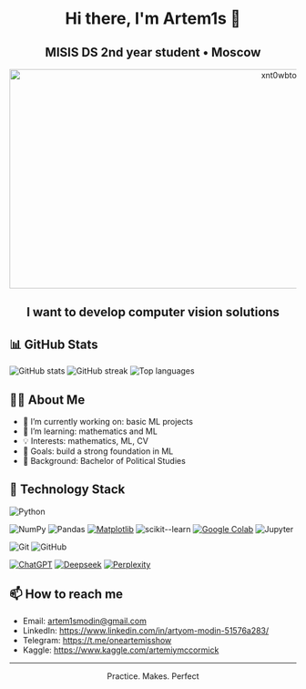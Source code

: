 <!--
README Template (Profile or Project)
- Replace all placeholders like YOUR_NAME, YOUR_USERNAME, YOUR_TITLE, etc.
- To use as a profile README, create a repo named exactly YOUR_USERNAME on GitHub and put this README.md inside.
- Dynamic stats use public services; they may need a few minutes to render after first use.
-->

<!-- Header -->
<div align="center">
  
# Hi there, I'm Artem1s 👋
## MISIS DS 2nd year student • Moscow
<img width="1024" height="385" alt="xnt0wbtodsmo2j1cxozg" src="https://github.com/user-attachments/assets/63f07e93-bdc3-4911-8793-e0b2585ac375" />

## I want to develop computer vision solutions
</div>

<!-- GitHub Dynamic Stats -->
## 📊 GitHub Stats

<!-- Overall stats -->
<picture>
  <source media="(prefers-color-scheme: dark)" srcset="https://github-readme-stats.vercel.app/api?username=Artem1s1337&show_icons=true&hide_border=true&count_private=true&theme=tokyonight" />
  <img alt="GitHub stats" src="https://github-readme-stats.vercel.app/api?username=Artem1s1337&show_icons=true&hide_border=true&count_private=true" />
</picture>

<!-- Streak stats -->
<picture>
  <source media="(prefers-color-scheme: dark)" srcset="https://streak-stats.demolab.com?user=Artem1s1337&hide_border=true&theme=tokyonight" />
  <img alt="GitHub streak" src="https://streak-stats.demolab.com?user=Artem1s1337&hide_border=true" />
</picture>

<!-- Top languages -->
<picture>
  <source media="(prefers-color-scheme: dark)" srcset="https://github-readme-stats.vercel.app/api/top-langs/?username=Artem1s1337&layout=compact&hide_border=true&langs_count=8&theme=tokyonight" />
  <img alt="Top languages" src="https://github-readme-stats.vercel.app/api/top-langs/?username=Artem1s1337&layout=compact&hide_border=true&langs_count=8" />
</picture>

<!-- About Me -->
## 👩‍💻 About Me

- 🔭 I’m currently working on: basic ML projects
- 🌱 I’m learning: mathematics and ML
- 💡 Interests: mathematics, ML, CV
- 🎯 Goals: build a strong foundation in ML
- 🧰 Background: Bachelor of Political Studies

<!-- Technology Stack -->
## 🧰 Technology Stack

<!-- Use either badges or simple lists. Pick what you prefer. -->

<!-- Option A: Badges (shields.io) -->
<!-- Languages -->
![Python](https://img.shields.io/badge/Python-3776AB?style=flat&logo=python&logoColor=white)

<!-- Data / ML -->
![NumPy](https://img.shields.io/badge/NumPy-013243?style=flat&logo=numpy&logoColor=white)
![Pandas](https://img.shields.io/badge/Pandas-150458?style=flat&logo=pandas&logoColor=white)
[![Matplotlib](https://custom-icon-badges.demolab.com/badge/Matplotlib-71D291?logo=matplotlib&logoColor=fff)](#)
![scikit--learn](https://img.shields.io/badge/scikit--learn-F7931E?style=flat&logo=scikitlearn&logoColor=white)
[![Google Colab](https://img.shields.io/badge/Google%20Colab-F9AB00?logo=googlecolab&logoColor=fff)](#)
![Jupyter](https://img.shields.io/badge/Jupyter-F37626?style=flat&logo=jupyter&logoColor=white)

<!-- Tools -->
![Git](https://img.shields.io/badge/Git-F05032?style=flat&logo=git&logoColor=white)
![GitHub](https://img.shields.io/badge/GitHub-181717?style=flat&logo=github&logoColor=white)

<!-- LLMs -->
[![ChatGPT](https://img.shields.io/badge/ChatGPT-74aa9c?logo=openai&logoColor=white)](#)
[![Deepseek](https://custom-icon-badges.demolab.com/badge/Deepseek-4D6BFF?logo=deepseek&logoColor=fff)](#)
[![Perplexity](https://img.shields.io/badge/Perplexity-1FB8CD?logo=perplexity&logoColor=fff)](#)


<!-- How to reach me -->
## 📫 How to reach me

- Email: artem1smodin@gmail.com
- LinkedIn: https://www.linkedin.com/in/artyom-modin-51576a283/
- Telegram: https://t.me/oneartemisshow
- Kaggle: https://www.kaggle.com/artemiymccormick

<!-- Optional: Pinned Projects (uncomment and set your repos)
## 📌 Featured Projects
[![Readme Card](https://github-readme-stats.vercel.app/api/pin/?username=YOUR_USERNAME&repo=REPO_ONE&hide_border=true)](https://github.com/YOUR_USERNAME/REPO_ONE)
[![Readme Card](https://github-readme-stats.vercel.app/api/pin/?username=YOUR_USERNAME&repo=REPO_TWO&hide_border=true)](https://github.com/YOUR_USERNAME/REPO_TWO)
-->

<!-- Footer -->
<div align="center">

---
Practice. Makes. Perfect

</div>

